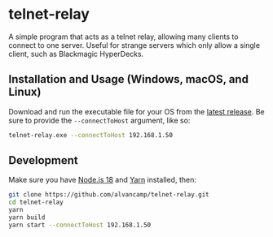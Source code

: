 # telnet-relay

A simple program that acts as a telnet relay, allowing many clients to connect to one server. Useful for strange servers which only allow a single client, such as Blackmagic HyperDecks.

## Installation and Usage (Windows, macOS, and Linux)

Download and run the executable file for your OS from the [latest release](https://github.com/alvancamp/telnet-relay/releases). Be sure to provide the `--connectToHost` argument, like so:

```bash
telnet-relay.exe --connectToHost 192.168.1.50
```

## Development

Make sure you have [Node.js 18](https://nodejs.org/en/download) and [Yarn](https://classic.yarnpkg.com/lang/en/docs/install) installed, then:

```bash
git clone https://github.com/alvancamp/telnet-relay.git
cd telnet-relay
yarn
yarn build
yarn start --connectToHost 192.168.1.50
```
